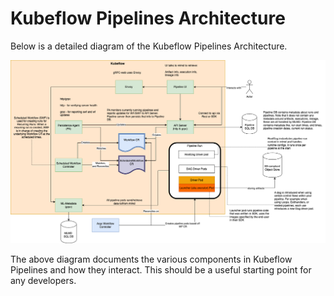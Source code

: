 # Kubeflow Pipelines Architecture

Below is a detailed diagram of the Kubeflow Pipelines Architecture.

![KubeFlow Pipelines Cluster Wide Architecture](../images/kfp-cluster-wide-architecture.png)

The above diagram documents the various components in Kubeflow Pipelines and how they interact. This should be a useful starting point for any developers.

